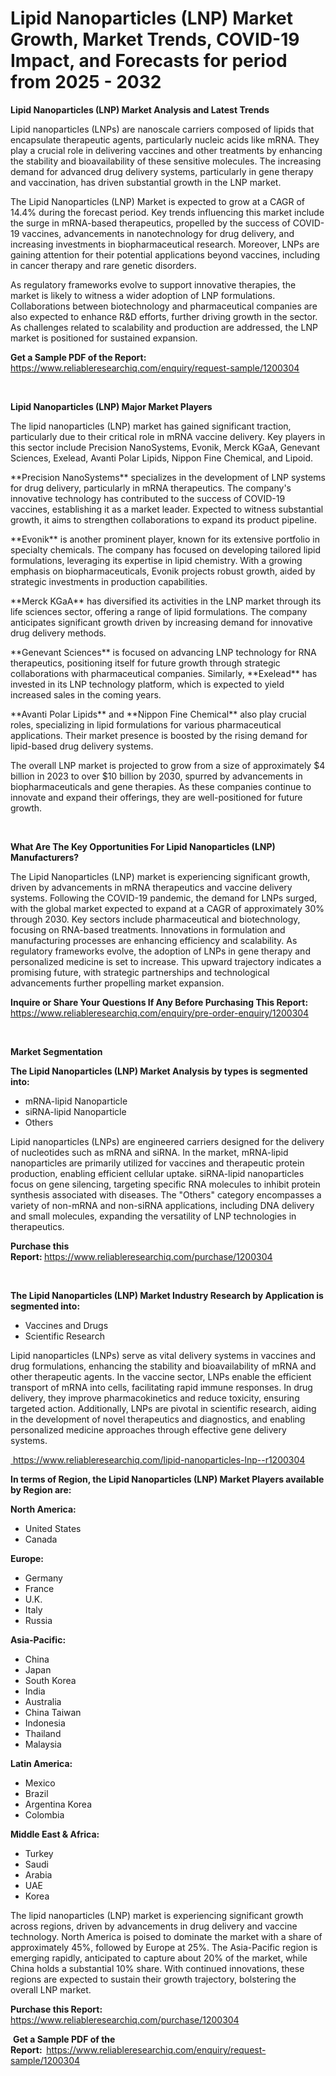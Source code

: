 <p><h1>Lipid Nanoparticles (LNP) Market Growth, Market Trends, COVID-19 Impact, and Forecasts for period from 2025 - 2032</h1></p><p><strong>Lipid Nanoparticles (LNP) Market Analysis and Latest Trends</strong></p>
<p><p>Lipid nanoparticles (LNPs) are nanoscale carriers composed of lipids that encapsulate therapeutic agents, particularly nucleic acids like mRNA. They play a crucial role in delivering vaccines and other treatments by enhancing the stability and bioavailability of these sensitive molecules. The increasing demand for advanced drug delivery systems, particularly in gene therapy and vaccination, has driven substantial growth in the LNP market.</p><p>The Lipid Nanoparticles (LNP) Market is expected to grow at a CAGR of 14.4% during the forecast period. Key trends influencing this market include the surge in mRNA-based therapeutics, propelled by the success of COVID-19 vaccines, advancements in nanotechnology for drug delivery, and increasing investments in biopharmaceutical research. Moreover, LNPs are gaining attention for their potential applications beyond vaccines, including in cancer therapy and rare genetic disorders.</p><p>As regulatory frameworks evolve to support innovative therapies, the market is likely to witness a wider adoption of LNP formulations. Collaborations between biotechnology and pharmaceutical companies are also expected to enhance R&D efforts, further driving growth in the sector. As challenges related to scalability and production are addressed, the LNP market is positioned for sustained expansion.</p></p>
<p><strong>Get a Sample PDF of the Report:&nbsp;</strong> <a href="https://www.reliableresearchiq.com/enquiry/request-sample/1200304?utm_campaign=3705&utm_medium=2&utm_source=Github&utm_content=ia&utm_term=16042025&utm_id=lipid-nanoparticles-lnp">https://www.reliableresearchiq.com/enquiry/request-sample/1200304</a></p>
<p>&nbsp;</p>
<p><strong>Lipid Nanoparticles (LNP) Major Market Players</strong></p>
<p><p>The lipid nanoparticles (LNP) market has gained significant traction, particularly due to their critical role in mRNA vaccine delivery. Key players in this sector include Precision NanoSystems, Evonik, Merck KGaA, Genevant Sciences, Exelead, Avanti Polar Lipids, Nippon Fine Chemical, and Lipoid.</p><p>**Precision NanoSystems** specializes in the development of LNP systems for drug delivery, particularly in mRNA therapeutics. The company's innovative technology has contributed to the success of COVID-19 vaccines, establishing it as a market leader. Expected to witness substantial growth, it aims to strengthen collaborations to expand its product pipeline.</p><p>**Evonik** is another prominent player, known for its extensive portfolio in specialty chemicals. The company has focused on developing tailored lipid formulations, leveraging its expertise in lipid chemistry. With a growing emphasis on biopharmaceuticals, Evonik projects robust growth, aided by strategic investments in production capabilities.</p><p>**Merck KGaA** has diversified its activities in the LNP market through its life sciences sector, offering a range of lipid formulations. The company anticipates significant growth driven by increasing demand for innovative drug delivery methods.</p><p>**Genevant Sciences** is focused on advancing LNP technology for RNA therapeutics, positioning itself for future growth through strategic collaborations with pharmaceutical companies. Similarly, **Exelead** has invested in its LNP technology platform, which is expected to yield increased sales in the coming years.</p><p>**Avanti Polar Lipids** and **Nippon Fine Chemical** also play crucial roles, specializing in lipid formulations for various pharmaceutical applications. Their market presence is boosted by the rising demand for lipid-based drug delivery systems.</p><p>The overall LNP market is projected to grow from a size of approximately $4 billion in 2023 to over $10 billion by 2030, spurred by advancements in biopharmaceuticals and gene therapies. As these companies continue to innovate and expand their offerings, they are well-positioned for future growth.</p></p>
<p>&nbsp;</p>
<p><strong>What Are The Key Opportunities For Lipid Nanoparticles (LNP) Manufacturers?</strong></p>
<p><p>The Lipid Nanoparticles (LNP) market is experiencing significant growth, driven by advancements in mRNA therapeutics and vaccine delivery systems. Following the COVID-19 pandemic, the demand for LNPs surged, with the global market expected to expand at a CAGR of approximately 30% through 2030. Key sectors include pharmaceutical and biotechnology, focusing on RNA-based treatments. Innovations in formulation and manufacturing processes are enhancing efficiency and scalability. As regulatory frameworks evolve, the adoption of LNPs in gene therapy and personalized medicine is set to increase. This upward trajectory indicates a promising future, with strategic partnerships and technological advancements further propelling market expansion.</p></p>
<p><strong>Inquire or Share Your Questions If Any Before Purchasing This Report:</strong> <a href="https://www.reliableresearchiq.com/enquiry/pre-order-enquiry/1200304?utm_campaign=3705&utm_medium=2&utm_source=Github&utm_content=ia&utm_term=16042025&utm_id=lipid-nanoparticles-lnp">https://www.reliableresearchiq.com/enquiry/pre-order-enquiry/1200304</a></p>
<p>&nbsp;</p>
<p><strong>Market Segmentation</strong></p>
<p><strong>The Lipid Nanoparticles (LNP) Market Analysis by types is segmented into:</strong></p>
<p><ul><li>mRNA-lipid Nanoparticle</li><li>siRNA-lipid Nanoparticle</li><li>Others</li></ul></p>
<p><p>Lipid nanoparticles (LNPs) are engineered carriers designed for the delivery of nucleotides such as mRNA and siRNA. In the market, mRNA-lipid nanoparticles are primarily utilized for vaccines and therapeutic protein production, enabling efficient cellular uptake. siRNA-lipid nanoparticles focus on gene silencing, targeting specific RNA molecules to inhibit protein synthesis associated with diseases. The "Others" category encompasses a variety of non-mRNA and non-siRNA applications, including DNA delivery and small molecules, expanding the versatility of LNP technologies in therapeutics.</p></p>
<p><strong>Purchase this Report:&nbsp;</strong><a href="https://www.reliableresearchiq.com/purchase/1200304?utm_campaign=3705&utm_medium=2&utm_source=Github&utm_content=ia&utm_term=16042025&utm_id=lipid-nanoparticles-lnp">https://www.reliableresearchiq.com/purchase/1200304</a></p>
<p>&nbsp;</p>
<p><strong>The Lipid Nanoparticles (LNP) Market Industry Research by Application is segmented into:</strong></p>
<p><ul><li>Vaccines and Drugs</li><li>Scientific Research</li></ul></p>
<p><p>Lipid nanoparticles (LNPs) serve as vital delivery systems in vaccines and drug formulations, enhancing the stability and bioavailability of mRNA and other therapeutic agents. In the vaccine sector, LNPs enable the efficient transport of mRNA into cells, facilitating rapid immune responses. In drug delivery, they improve pharmacokinetics and reduce toxicity, ensuring targeted action. Additionally, LNPs are pivotal in scientific research, aiding in the development of novel therapeutics and diagnostics, and enabling personalized medicine approaches through effective gene delivery systems.</p></p>
<p><a href="https://www.reliableresearchiq.com/lipid-nanoparticles-lnp--r1200304?utm_campaign=3705&utm_medium=2&utm_source=Github&utm_content=ia&utm_term=16042025&utm_id=lipid-nanoparticles-lnp">&nbsp;https://www.reliableresearchiq.com/lipid-nanoparticles-lnp--r1200304</a></p>
<p><strong>In terms of Region, the Lipid Nanoparticles (LNP) Market Players available by Region are:</strong></p>
<p>
    <p> <strong> North America: </strong>
        <ul>
            <li>United States</li>
            <li>Canada</li>
        </ul>
        </p> 
    <p> <strong> Europe: </strong>
        <ul>
            <li>Germany</li>
            <li>France</li>
            <li>U.K.</li>
            <li>Italy</li>
            <li>Russia</li>
        </ul>
        </p> 
    <p> <strong> Asia-Pacific: </strong>
        <ul>
            <li>China</li>
            <li>Japan</li>
            <li>South Korea</li>
            <li>India</li>
            <li>Australia</li>
            <li>China Taiwan</li>
            <li>Indonesia</li>
            <li>Thailand</li>
            <li>Malaysia</li>
        </ul>
        </p> 
    <p> <strong> Latin America: </strong>
        <ul>
            <li>Mexico</li>
            <li>Brazil</li>
            <li>Argentina Korea</li>
            <li>Colombia</li>
        </ul>
        </p> 
    <p> <strong> Middle East & Africa: </strong>
        <ul>
            <li>Turkey</li>
            <li>Saudi</li>
            <li>Arabia</li>
            <li>UAE</li>
            <li>Korea</li>
        </ul>
    </p>
    </p>
<p><p>The lipid nanoparticles (LNP) market is experiencing significant growth across regions, driven by advancements in drug delivery and vaccine technology. North America is poised to dominate the market with a share of approximately 45%, followed by Europe at 25%. The Asia-Pacific region is emerging rapidly, anticipated to capture about 20% of the market, while China holds a substantial 10% share. With continued innovations, these regions are expected to sustain their growth trajectory, bolstering the overall LNP market.</p></p>
<p><strong>Purchase this Report: </strong><a href="https://www.reliableresearchiq.com/purchase/1200304?utm_campaign=3705&utm_medium=2&utm_source=Github&utm_content=ia&utm_term=16042025&utm_id=lipid-nanoparticles-lnp">https://www.reliableresearchiq.com/purchase/1200304</a></p>
<p>&nbsp;<strong>Get a Sample PDF of the Report:&nbsp;&nbsp;</strong><a href="https://www.reliableresearchiq.com/enquiry/request-sample/1200304?utm_campaign=3705&utm_medium=2&utm_source=Github&utm_content=ia&utm_term=16042025&utm_id=lipid-nanoparticles-lnp">https://www.reliableresearchiq.com/enquiry/request-sample/1200304</a></p>
<p><strong></strong></p>
<p><p></p><p></p><p></p></p>